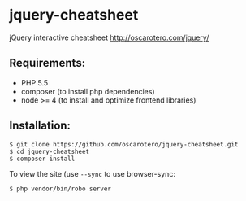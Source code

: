 jquery-cheatsheet
=================

jQuery interactive cheatsheet
http://oscarotero.com/jquery/


Requirements:
-------------

* PHP 5.5
* composer (to install php dependencies)
* node >= 4 (to install and optimize frontend libraries)


Installation:
-------------

```
$ git clone https://github.com/oscarotero/jquery-cheatsheet.git
$ cd jquery-cheatsheet
$ composer install
```

To view the site (use `--sync` to use browser-sync:

```
$ php vendor/bin/robo server
```
